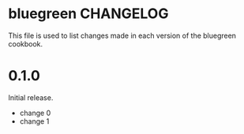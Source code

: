 # bluegreen CHANGELOG

This file is used to list changes made in each version of the bluegreen cookbook.

# 0.1.0

Initial release.

- change 0
- change 1


